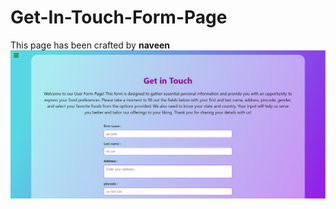 # Get-In-Touch-Form-Page
This page has been crafted by <b>naveen<b>
<img src="formpage.png" alt="Web-Image">
